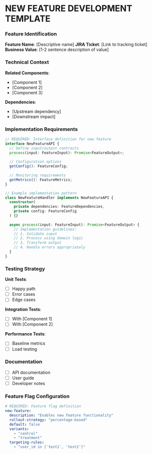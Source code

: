 # NEW FEATURE DEVELOPMENT TEMPLATE

### Feature Identification
**Feature Name**: [Descriptive name]
**JIRA Ticket**: [Link to tracking ticket]
**Business Value**: [1-2 sentence description of value]

### Technical Context
**Related Components**:
- [Component 1]
- [Component 2]
- [Component 3]

**Dependencies**:
- [Upstream dependency]
- [Downstream impact]

### Implementation Requirements
```typescript
// REQUIRED: Interface definition for new feature
interface NewFeatureAPI {
  // Define input/output contracts
  process(input: FeatureInput): Promise<FeatureOutput>;
  
  // Configuration options
  getConfig(): FeatureConfig;
  
  // Monitoring requirements
  getMetrics(): FeatureMetrics;
}

// Example implementation pattern
class NewFeatureHandler implements NewFeatureAPI {
  constructor(
    private dependencies: FeatureDependencies,
    private config: FeatureConfig
  ) {}
  
  async process(input: FeatureInput): Promise<FeatureOutput> {
    // Implementation guidelines:
    // 1. Validate input
    // 2. Process using domain logic
    // 3. Transform output
    // 4. Handle errors appropriately
  }
}
```

### Testing Strategy
**Unit Tests**:
- [ ] Happy path
- [ ] Error cases
- [ ] Edge cases

**Integration Tests**:
- [ ] With [Component 1]
- [ ] With [Component 2]

**Performance Tests**:
- [ ] Baseline metrics
- [ ] Load testing

### Documentation
- [ ] API documentation
- [ ] User guide
- [ ] Developer notes

### Feature Flag Configuration
```yaml
# REQUIRED: Feature flag definition
new-feature:
  description: "Enables new feature functionality"
  rollout-strategy: "percentage-based"
  default: false
  variants:
    - "control"
    - "treatment"
  targeting-rules:
    - "user_id in ['test1', 'test2']"